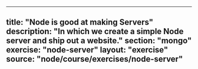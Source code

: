 ---
  title: "Node is good at making Servers"
  description: "In which we create a simple Node server and ship out a website."
  section: "mongo"
  exercise: "node-server"
  layout: "exercise"
  source: "node/course/exercises/node-server"
  ---
  